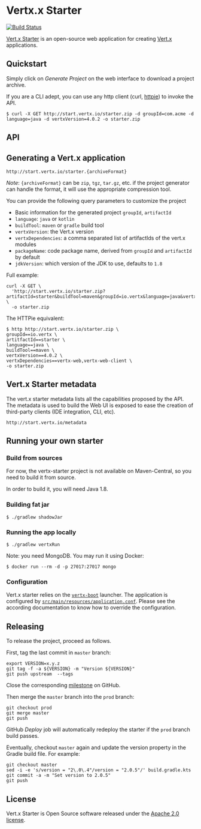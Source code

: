# Vertx.x Starter

[![Build Status](https://github.com/vert-x3/vertx-starter/workflows/CI/badge.svg)](https://github.com/vert-x3/vertx-starter/actions?query=workflow%3ACI)

[Vert.x Starter](http://start.vertx.io) is an open-source web application for creating [Vert.x](https://vertx.io/) applications.

## Quickstart

Simply click on _Generate Project_ on the web interface to download a project archive.

If you are a CLI adept, you can use any http client (curl, [httpie](https://httpie.org/)) to invoke the API.

```
$ curl -X GET http://start.vertx.io/starter.zip -d groupId=com.acme -d language=java -d vertxVersion=4.0.2 -o starter.zip
```

## API

## Generating a Vert.x application

```
http://start.vertx.io/starter.{archiveFormat}
```

*Note*: `{archiveFormat}` can be `zip`, `tgz`, `tar.gz`, etc. if the project generator can handle the format, it will use the appropriate compression tool.

You can provide the following query parameters to customize the project

- Basic information for the generated project `groupId`, `artifactId`
- `language`: `java` or `kotlin`
- `buildTool`: `maven` or `gradle` build tool
- `vertxVersion`: the Vert.x version
- `vertxDependencies`: a comma separated list of artifactIds of the vert.x modules
- `packageName`: code package name, derived from `groupId` and `artifactId` by default
- `jdkVersion`: which version of the JDK to use, defaults to `1.8`

Full example:

```
curl -X GET \
  'http://start.vertx.io/starter.zip?artifactId=starter&buildTool=maven&groupId=io.vertx&language=java&vertxDependencies=&vertxVersion=4.0.2' \
  -o starter.zip
```

The HTTPie equivalent:

```
$ http http://start.vertx.io/starter.zip \
groupId==io.vertx \
artitfactId==starter \
language==java \
buildTool==maven \
vertxVersion==4.0.2 \
vertxDependencies==vertx-web,vertx-web-client \
-o starter.zip
```

## Vert.x Starter metadata

The vert.x starter metadata lists all the capabilities proposed by the API. The metadata is used to build the Web UI is exposed to ease the creation of third-party clients (IDE integration, CLI, etc).

```
http://start.vertx.io/metadata
```

## Running your own starter

### Build from sources

For now, the vertx-starter project is not available on Maven-Central, so you need to build it from source.

In order to build it, you will need Java 1.8.

### Building fat jar

```
$ ./gradlew shadowJar
```

### Running the app locally

```
$ ./gradlew vertxRun
```

Note: you need MongoDB.
You may run it using Docker:

```
$ docker run --rm -d -p 27017:27017 mongo
```

### Configuration

Vert.x starter relies on the [`vertx-boot`](https://github.com/jponge/vertx-boot) launcher.
The application is configured by [`src/main/resources/application.conf`](./src/main/resources/application.conf).
Please see the according documentation to know how to override the configuration.

## Releasing

To release the project, proceed as follows.

First, tag the last commit in `master` branch:

```
export VERSION=x.y.z
git tag -f -a ${VERSION} -m "Version ${VERSION}"
git push upstream  --tags
```

Close the corresponding [milestone](https://github.com/vert-x3/vertx-starter/milestones) on GitHub.

Then merge the `master` branch into the `prod` branch:

```
git checkout prod
git merge master
git push
```

GitHub _Deploy_ job will automatically redeploy the starter if the `prod` branch build passes.

Eventually, checkout `master` again and update the version property in the Gradle build file.
For example:

```
git checkout master
sed -i -e 's/version = "2\.0\.4"/version = "2.0.5"/' build.gradle.kts
git commit -a -m "Set version to 2.0.5"
git push
```

## License

Vert.x Starter is Open Source software released under the [Apache 2.0 license](http://www.apache.org/licenses/LICENSE-2.0.html).
